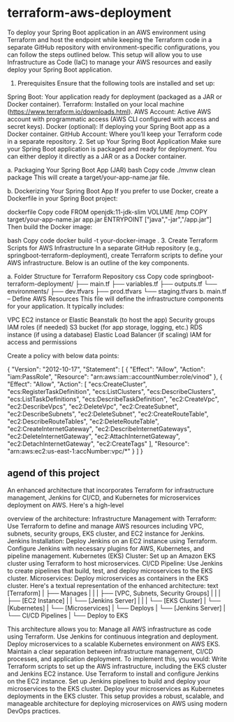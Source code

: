 # terraform-aws-deployment

To deploy your Spring Boot application in an AWS environment using Terraform and host the endpoint while keeping the Terraform code in a separate GitHub repository with environment-specific configurations, you can follow the steps outlined below. This setup will allow you to use Infrastructure as Code (IaC) to manage your AWS resources and easily deploy your Spring Boot application.

1. Prerequisites
Ensure that the following tools are installed and set up:

Spring Boot: Your application ready for deployment (packaged as a JAR or Docker container).
Terraform: Installed on your local machine (https://www.terraform.io/downloads.html).
AWS Account: Active AWS account with programmatic access (AWS CLI configured with access and secret keys).
Docker (optional): If deploying your Spring Boot app as a Docker container.
GitHub Account: Where you’ll keep your Terraform code in a separate repository.
2. Set up Your Spring Boot Application
Make sure your Spring Boot application is packaged and ready for deployment. You can either deploy it directly as a JAR or as a Docker container.

a. Packaging Your Spring Boot App (JAR)
bash
Copy code
./mvnw clean package
This will create a target/your-app-name.jar file.

b. Dockerizing Your Spring Boot App
If you prefer to use Docker, create a Dockerfile in your Spring Boot project:

dockerfile
Copy code
FROM openjdk:11-jdk-slim
VOLUME /tmp
COPY target/your-app-name.jar app.jar
ENTRYPOINT ["java","-jar","/app.jar"]
Then build the Docker image:

bash
Copy code
docker build -t your-docker-image .
3. Create Terraform Scripts for AWS Infrastructure
In a separate GitHub repository (e.g., springboot-terraform-deployment), create Terraform scripts to define your AWS infrastructure. Below is an outline of the key components.

a. Folder Structure for Terraform Repository
css
Copy code
springboot-terraform-deployment/
  ├── main.tf
  ├── variables.tf
  ├── outputs.tf
  └── environments/
        ├── dev.tfvars
        ├── prod.tfvars
        └── staging.tfvars
b. main.tf – Define AWS Resources
This file will define the infrastructure components for your application. It typically includes:

VPC
EC2 instance or Elastic Beanstalk (to host the app)
Security groups
IAM roles (if needed)
S3 bucket (for app storage, logging, etc.)
RDS instance (if using a database)
Elastic Load Balancer (if scaling)
IAM for access and permissions


Create a policy with below data points:


{
	"Version": "2012-10-17",
	"Statement": [
		{
			"Effect": "Allow",
			"Action": "iam:PassRole",
			"Resource": "arn:aws:iam::accountNumber:role/vinod"
		},
		{
			"Effect": "Allow",
			"Action": [
				"ecs:CreateCluster",
				"ecs:RegisterTaskDefinition",
				"ecs:ListClusters",
				"ecs:DescribeClusters",
				"ecs:ListTaskDefinitions",
				"ecs:DescribeTaskDefinition",
				"ec2:CreateVpc",
				"ec2:DescribeVpcs",
				"ec2:DeleteVpc",
				"ec2:CreateSubnet",
				"ec2:DescribeSubnets",
				"ec2:DeleteSubnet",
				"ec2:CreateRouteTable",
				"ec2:DescribeRouteTables",
				"ec2:DeleteRouteTable",
				"ec2:CreateInternetGateway",
				"ec2:DescribeInternetGateways",
				"ec2:DeleteInternetGateway",
				"ec2:AttachInternetGateway",
				"ec2:DetachInternetGateway",
                "ec2:CreateTags"
			],
			"Resource": "arn:aws:ec2:us-east-1:accNumber:vpc/*"
		}
	]
}


## agend of this project

 An enhanced architecture that incorporates Terraform for infrastructure management, Jenkins for CI/CD, and Kubernetes for microservices deployment on AWS. Here's a high-level
 
 overview of the architecture:
Infrastructure Management with Terraform:
Use Terraform to define and manage AWS resources including VPC, subnets, security groups, EKS cluster, and EC2 instance for Jenkins.
Jenkins Installation:
Deploy Jenkins on an EC2 instance using Terraform.
Configure Jenkins with necessary plugins for AWS, Kubernetes, and pipeline management.
Kubernetes (EKS) Cluster:
Set up an Amazon EKS cluster using Terraform to host microservices.
CI/CD Pipeline:
Use Jenkins to create pipelines that build, test, and deploy microservices to the EKS cluster.
Microservices:
Deploy microservices as containers in the EKS cluster.
Here's a textual representation of the enhanced architecture:
text
[Terraform]
    |
    ├── Manages
    |     |
    |     ├── [VPC, Subnets, Security Groups]
    |     |
    |     ├── [EC2 Instance]
    |     |     └── [Jenkins Server]
    |     |
    |     └── [EKS Cluster]
    |           └── [Kubernetes]
    |                 └── [Microservices]
    |
    └── Deploys
          |
          └── [Jenkins Server]
                |
                └── CI/CD Pipelines
                      |
                      └── Deploy to EKS

This architecture allows you to:
Manage all AWS infrastructure as code using Terraform.
Use Jenkins for continuous integration and deployment.
Deploy microservices to a scalable Kubernetes environment on AWS EKS.
Maintain a clear separation between infrastructure management, CI/CD processes, and application deployment.
To implement this, you would:
Write Terraform scripts to set up the AWS infrastructure, including the EKS cluster and Jenkins EC2 instance.
Use Terraform to install and configure Jenkins on the EC2 instance.
Set up Jenkins pipelines to build and deploy your microservices to the EKS cluster.
Deploy your microservices as Kubernetes deployments in the EKS cluster.
This setup provides a robust, scalable, and manageable architecture for deploying microservices on AWS using modern DevOps practices.